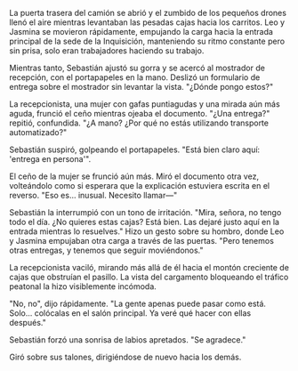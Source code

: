 La puerta trasera del camión se abrió y el zumbido de los pequeños drones llenó el aire mientras levantaban las pesadas cajas hacia los carritos. Leo y Jasmina se movieron rápidamente, empujando la carga hacia la entrada principal de la sede de la Inquisición, manteniendo su ritmo constante pero sin prisa, solo eran trabajadores haciendo su trabajo.

Mientras tanto, Sebastián ajustó su gorra y se acercó al mostrador de recepción, con el portapapeles en la mano. Deslizó un formulario de entrega sobre el mostrador sin levantar la vista. "¿Dónde pongo estos?"

La recepcionista, una mujer con gafas puntiagudas y una mirada aún más aguda, frunció el ceño mientras ojeaba el documento. "¿Una entrega?" repitió, confundida. "¿A mano? ¿Por qué no estás utilizando transporte automatizado?"

Sebastián suspiró, golpeando el portapapeles. "Está bien claro aquí: 'entrega en persona'".

El ceño de la mujer se frunció aún más. Miró el documento otra vez, volteándolo como si esperara que la explicación estuviera escrita en el reverso. "Eso es... inusual. Necesito llamar—"

Sebastián la interrumpió con un tono de irritación. "Mira, señora, no tengo todo el día. ¿No quieres estas cajas? Está bien. Las dejaré justo aquí en la entrada mientras lo resuelves." Hizo un gesto sobre su hombro, donde Leo y Jasmina empujaban otra carga a través de las puertas. "Pero tenemos otras entregas, y tenemos que seguir moviéndonos."

La recepcionista vaciló, mirando más allá de él hacia el montón creciente de cajas que obstruían el pasillo. La vista del cargamento bloqueando el tráfico peatonal la hizo visiblemente incómoda.

"No, no", dijo rápidamente. "La gente apenas puede pasar como está. Solo... colócalas en el salón principal. Ya veré qué hacer con ellas después."

Sebastián forzó una sonrisa de labios apretados. "Se agradece."

Giró sobre sus talones, dirigiéndose de nuevo hacia los demás.